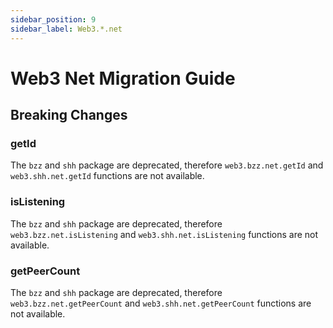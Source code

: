 ```yaml
---
sidebar_position: 9
sidebar_label: Web3.*.net
---
```


# Web3 Net Migration Guide

## Breaking Changes

### getId

The `bzz` and `shh` package are deprecated, therefore `web3.bzz.net.getId` and `web3.shh.net.getId` functions are not available.

### isListening

The `bzz` and `shh` package are deprecated, therefore `web3.bzz.net.isListening` and `web3.shh.net.isListening` functions are not available.

### getPeerCount

The `bzz` and `shh` package are deprecated, therefore `web3.bzz.net.getPeerCount` and `web3.shh.net.getPeerCount` functions are not available.
